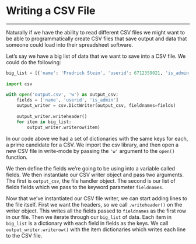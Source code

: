 # Writing a CSV File 
---
Naturally if we have the ability to read different CSV files we might want to be able to programmatically create CSV files that save output and data that someone could load into their spreadsheet software. 

Let’s say we have a big list of data that we want to save into a CSV file. We could do the following:
```py
big_list = [{'name': 'Fredrick Stein', 'userid': 6712359021, 'is_admin': False}, {'name': 'Wiltmore Denis', 'userid': 2525942, 'is_admin': False}, {'name': 'Greely Plonk', 'userid': 15890235, 'is_admin': False}, {'name': 'Dendris Stulo', 'userid': 572189563, 'is_admin': True}]  
  
import csv  
  
with open('output.csv', 'w') as output_csv:  
	fields = ['name', 'userid', 'is_admin']  
	output_writer = csv.DictWriter(output_csv, fieldnames=fields)  
  
	output_writer.writeheader()  
	for item in big_list:  
 		output_writer.writerow(item)
```
In our code above we had a set of dictionaries with the same keys for each, a prime candidate for a CSV. 
We import the csv library, and then open a new CSV file in write-mode by passing the `'w'` argument to the `open()` function.

We then define the fields we’re going to be using into a variable called fields. 
We then instantiate our CSV writer object and pass two arguments. 
The first is `output_csv`, the file handler object. The second is our list of fields fields which we pass to the keyword parameter `fieldnames`.

Now that we’ve instantiated our CSV file writer, we can start adding lines to the file itself.
First we want the headers, so we call `.writeheader()` on the writer object. 
This writes all the fields passed to `fieldnames` as the first row in our file. 
Then we iterate through our `big_list` of data. 
Each item in `big_list` is a dictionary with each field in fields as the keys. 
We call `output_writer.writerow()` with the item dictionaries which writes each line to the CSV file.